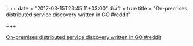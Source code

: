 +++
date = "2017-03-15T23:45:11+03:00"
draft = true
title = "On-premises distributed service discovery written in GO  #reddit"

+++

<p><a href="https://t.co/aY6QTbL7ye">On-premises distributed service discovery written in GO  #reddit</a></p>
